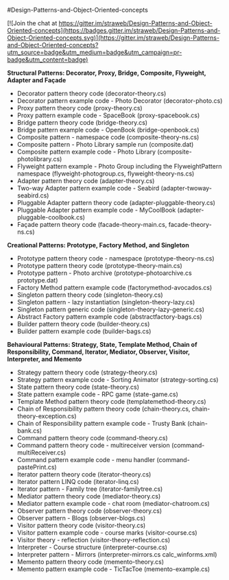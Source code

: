 #Design-Patterns-and-Object-Oriented-concepts

[![Join the chat at https://gitter.im/straweb/Design-Patterns-and-Object-Oriented-concepts](https://badges.gitter.im/straweb/Design-Patterns-and-Object-Oriented-concepts.svg)](https://gitter.im/straweb/Design-Patterns-and-Object-Oriented-concepts?utm_source=badge&utm_medium=badge&utm_campaign=pr-badge&utm_content=badge)

**Structural Patterns: Decorator, Proxy, Bridge, Composite, Flyweight, Adapter and Façade**
* Decorator pattern theory code (decorator-theory.cs) 
* Decorator pattern example code - Photo Decorator (decorator-photo.cs)
* Proxy pattern theory code (proxy-theory.cs) 
* Proxy pattern example code - SpaceBook (proxy-spacebook.cs) 
* Bridge pattern theory code (bridge-theory.cs) 
* Bridge pattern example code - OpenBook (bridge-openbook.cs)
* Composite pattern - namespace code (composite-theory-ns.cs) 
* Composite pattern - Photo Library sample run (composite.dat) 
* Composite pattern example code - Photo Library (composite-photolibrary.cs) 
* Flyweight pattern example - Photo Group including the FlyweightPattern namespace (flyweight-photogroup.cs, flyweight-theory-ns.cs)
* Adapter pattern theory code (adapter-theory.cs) 
* Two-way Adapter pattern example code - Seabird (adapter-twoway-seabird.cs) 
* Pluggable Adapter pattern theory code (adapter-pluggable-theory.cs) 
* Pluggable Adapter pattern example code - MyCoolBook (adapter-pluggable-coolbook.cs) 
* Façade pattern theory code (facade-theory-main.cs, facade-theory-ns.cs)

**Creational Patterns: Prototype, Factory Method, and Singleton**
* Prototype pattern theory code - namespace (prototype-theory-ns.cs) 
* Prototype pattern theory code (prototype-theory-main.cs) 
* Prototype pattern - Photo archive (prototype-photoarchive.cs  prototype.dat)
* Factory Method pattern example code (factorymethod-avocados.cs) 
* Singleton pattern theory code (singleton-theory.cs) 
* Singleton pattern - lazy instantiation (singleton-theory-lazy.cs) 
* Singleton pattern generic code (singleton-theory-lazy-generic.cs)
* Abstract Factory pattern example code (abstractfactory-bags.cs) 
* Builder pattern theory code (builder-theory.cs) 
* Builder pattern example code (builder-bags.cs)

**Behavioural Patterns: Strategy, State, Template Method, Chain of Responsibility, Command, Iterator, Mediator, Observer, Visitor, Interpreter, and Memento**
* Strategy pattern theory code (strategy-theory.cs) 
* Strategy pattern example code - Sorting Animator (strategy-sorting.cs) 
* State pattern theory code (state-theory.cs) 
* State pattern example code - RPC game (state-game.cs) 
* Template Method pattern theory code (templatemethod-theory.cs)
* Chain of Responsibility pattern theory code (chain-theory.cs, chain-theory-exception.cs) 
* Chain of Responsibility pattern example code - Trusty Bank (chain-bank.cs) 
* Command pattern theory code (command-theory.cs) 
* Command pattern theory code - multireceiver version (command-multiReceiver.cs) 
* Command pattern example code - menu handler (command-pastePrint.cs)
* Iterator pattern theory code (iterator-theory.cs) 
* Iterator pattern LINQ code (iterator-linq.cs) 
* Iterator pattern - Family tree (iterator-familytree.cs) 
* Mediator pattern theory code (mediator-theory.cs) 
* Mediator pattern example code - chat room (mediator-chatroom.cs) 
* Observer pattern theory code (observer-theory.cs) 
* Observer pattern - Blogs (observer-blogs.cs)
* Visitor pattern theory code (visitor-theory.cs) 
* Visitor pattern example code - course marks (visitor-course.cs) 
* Visitor theory - reflection (visitor-theory-reflection.cs)
* Interpreter - Course structure (interpreter-course.cs)
* Interpreter pattern - Mirrors (interpreter-mirrors.cs    calc_winforms.xml)
* Memento pattern theory code (memento-theory.cs) 
* Memento pattern example code - TicTacToe (memento-example.cs)

